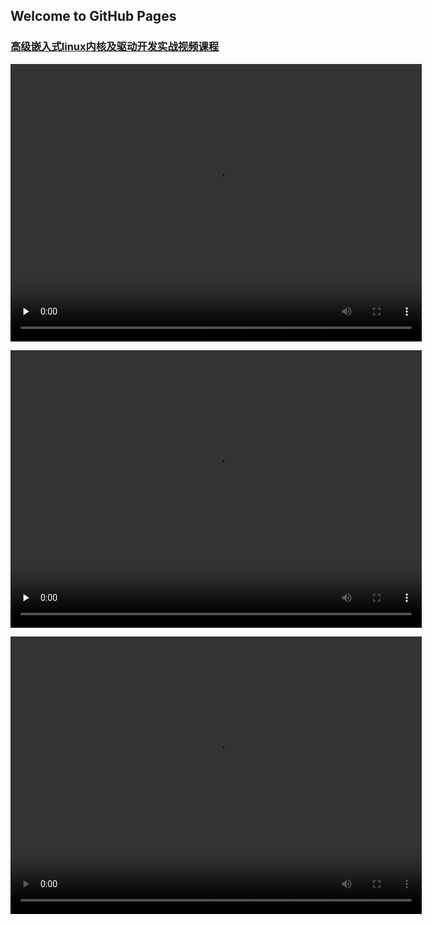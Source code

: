 ## Welcome to GitHub Pages

### [高级嵌入式linux内核及驱动开发实战视频课程](https://agilearner.github.io/Practical-video-tutorial-on-advanced-embedded-linux-kernel-and-driver-development/)

<video width="658" height="444" preload="none" controls="controls"><source src="https://onedrive.gimhoy.com/sharepoint/aHR0cHM6Ly9jdWVkdXJzLW15LnNoYXJlcG9pbnQuY29tLzp2Oi9nL3BlcnNvbmFsL2lsaW5laWNyeV91c2Vub2RlX25ldC9FYnlCb3QxRnR6dEl0SzFUOXJSU2xhRUJQMW8xc1E3VkwxN0NNQk8zYzI2ZnhBP2U9eFEzZkYx.flv" /></video>

<video width="658" height="444" preload="none" controls="controls"><source src="./怎么用手机传歌到mp4，用这个方法可以把手机里的歌传到MP4_好看视频.mp4" /></video>

<video width="658" height="444" playsinline="" webkit-playsinline="" preload="auto" controls="" src="https://pro-video.xiaoheiban.cn/ihu/206e4370-7f56-48c0-beff-17847687561a.mp4" width="100%"></video>

